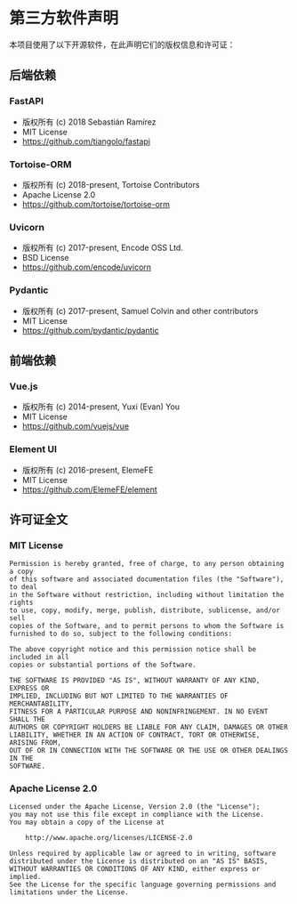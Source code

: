 # 第三方软件声明

本项目使用了以下开源软件，在此声明它们的版权信息和许可证：

## 后端依赖

### FastAPI
- 版权所有 (c) 2018 Sebastián Ramírez
- MIT License
- https://github.com/tiangolo/fastapi

### Tortoise-ORM
- 版权所有 (c) 2018-present, Tortoise Contributors
- Apache License 2.0
- https://github.com/tortoise/tortoise-orm

### Uvicorn
- 版权所有 (c) 2017-present, Encode OSS Ltd.
- BSD License
- https://github.com/encode/uvicorn

### Pydantic
- 版权所有 (c) 2017-present, Samuel Colvin and other contributors
- MIT License
- https://github.com/pydantic/pydantic

## 前端依赖

### Vue.js
- 版权所有 (c) 2014-present, Yuxi (Evan) You
- MIT License
- https://github.com/vuejs/vue

### Element UI
- 版权所有 (c) 2016-present, ElemeFE
- MIT License
- https://github.com/ElemeFE/element

## 许可证全文

### MIT License
```
Permission is hereby granted, free of charge, to any person obtaining a copy
of this software and associated documentation files (the "Software"), to deal
in the Software without restriction, including without limitation the rights
to use, copy, modify, merge, publish, distribute, sublicense, and/or sell
copies of the Software, and to permit persons to whom the Software is
furnished to do so, subject to the following conditions:

The above copyright notice and this permission notice shall be included in all
copies or substantial portions of the Software.

THE SOFTWARE IS PROVIDED "AS IS", WITHOUT WARRANTY OF ANY KIND, EXPRESS OR
IMPLIED, INCLUDING BUT NOT LIMITED TO THE WARRANTIES OF MERCHANTABILITY,
FITNESS FOR A PARTICULAR PURPOSE AND NONINFRINGEMENT. IN NO EVENT SHALL THE
AUTHORS OR COPYRIGHT HOLDERS BE LIABLE FOR ANY CLAIM, DAMAGES OR OTHER
LIABILITY, WHETHER IN AN ACTION OF CONTRACT, TORT OR OTHERWISE, ARISING FROM,
OUT OF OR IN CONNECTION WITH THE SOFTWARE OR THE USE OR OTHER DEALINGS IN THE
SOFTWARE.
```

### Apache License 2.0
```
Licensed under the Apache License, Version 2.0 (the "License");
you may not use this file except in compliance with the License.
You may obtain a copy of the License at

    http://www.apache.org/licenses/LICENSE-2.0

Unless required by applicable law or agreed to in writing, software
distributed under the License is distributed on an "AS IS" BASIS,
WITHOUT WARRANTIES OR CONDITIONS OF ANY KIND, either express or implied.
See the License for the specific language governing permissions and
limitations under the License.
``` 